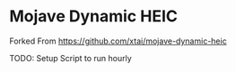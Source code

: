 # Mojave Dynamic HEIC

Forked From https://github.com/xtai/mojave-dynamic-heic

TODO: Setup Script to run hourly
